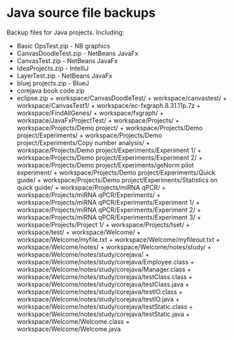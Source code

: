 # Java source file backups
Backup files for Java projects. Including:

* Basic OpsTest.zip - NB graphics
* CanvasDoodleTest.zip - NetBeans JavaFx
* CanvasTest.zip - NetBeans JavaFx
* IdeaProjects.zip - IntelliJ
* LayerTest.zip -  NetBeans JavaFx
* bluej projects.zip - BlueJ
* corejava book code.zip
* eclipse.zip
      +  workspace/CanvasDoodleTest/
      +  workspace/canvastest/
      +  workspace/CanvasTest1/
      +  workspace/ec-fxgraph.8.31.11p.7z
      +  workspace/FindAllGenes/
      +  workspace/fxgraph/
      +  workspace/JavaFxProjectTest/
      +  workspace/Projects/
      +  workspace/Projects/Demo project/
      +  workspace/Projects/Demo project/Experiments/
      +  workspace/Projects/Demo project/Experiments/Copy number analysis/
      +  workspace/Projects/Demo project/Experiments/Experiment 1/
      +  workspace/Projects/Demo project/Experiments/Experiment 2/
      +  workspace/Projects/Demo project/Experiments/geNorm pilot experiment/
      +  workspace/Projects/Demo project/Experiments/Quick guide/
      +  workspace/Projects/Demo project/Experiments/Statistics on quick guide/
      +  workspace/Projects/miRNA qPCR/
      +  workspace/Projects/miRNA qPCR/Experiments/
      +  workspace/Projects/miRNA qPCR/Experiments/Experiment 1/
      +  workspace/Projects/miRNA qPCR/Experiments/Experiment 2/
      +  workspace/Projects/miRNA qPCR/Experiments/Experiment 3/
      +  workspace/Projects/Project 1/
      +  workspace/Projects/tset/
      +  workspace/test/
      +  workspace/Welcome/
      +  workspace/Welcome/myfile.txt
      +  workspace/Welcome/myfileout.txt
      +  workspace/Welcome/notes/
      +  workspace/Welcome/notes/study/
      +  workspace/Welcome/notes/study/corejava/
      +  workspace/Welcome/notes/study/corejava/Employee.class
      +  workspace/Welcome/notes/study/corejava/Manager.class
      +  workspace/Welcome/notes/study/corejava/testClass.class
      +  workspace/Welcome/notes/study/corejava/testClass.java
      +  workspace/Welcome/notes/study/corejava/testIO.class
      +  workspace/Welcome/notes/study/corejava/testIO.java
      +  workspace/Welcome/notes/study/corejava/testStatic.class
      +  workspace/Welcome/notes/study/corejava/testStatic.java
      +  workspace/Welcome/Welcome.class
      +  workspace/Welcome/Welcome.java